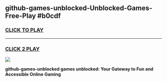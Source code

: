 
## github-games-unblocked-Unblocked-Games-Free-Play #b0cdf
<h3>
<a href="https://us.freeplayer.one?title=github-games-unblocked&ref=9M">CLICK TO PLAY</a></h3>
<hr>

<h3>
<a href="https://us.freeplayer.one?title=github-games-unblocked&ref=9M">CLICK 2 PLAY</a>
  
</h3>

<a href="https://us.freeplayer.one?title=github-games-unblocked&ref=9M"><img src="https://clearcache.store/games.png"></a>


**github-games-unblocked games unblocked: Your Gateway to Fun and Accessible Online Gaming**
